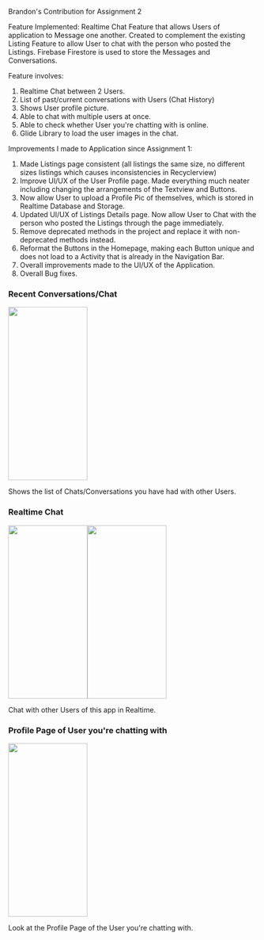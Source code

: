 Brandon's Contribution for Assignment 2

Feature Implemented: Realtime Chat Feature that allows Users of application to Message one another. 
Created to complement the existing Listing Feature to allow User to chat with the person who posted the Listings. 
Firebase Firestore is used to store the Messages and Conversations.

Feature involves:

1. Realtime Chat between 2 Users.
2. List of past/current conversations with Users (Chat History)
3. Shows User profile picture.
4. Able to chat with multiple users at once.
5. Able to check whether User you're chatting with is online.
6. Glide Library to load the user images in the chat.

Improvements I made to Application since Assignment 1:

1. Made Listings page consistent (all listings the same size, no different sizes listings which causes inconsistencies in Recyclerview)
2. Improve UI/UX of the User Profile page. Made everything much neater including changing the arrangements of the Textview and Buttons.
3. Now allow User to upload a Profile Pic of themselves, which is stored in Realtime Database and Storage.
4. Updated UI/UX of Listings Details page. Now allow User to Chat with the person who posted the Listings through the page immediately.
5. Remove deprecated methods in the project and replace it with non-deprecated methods instead.
6. Reformat the Buttons in the Homepage, making each Button unique and does not load to a Activity that is already in the Navigation Bar. 
7. Overall improvements made to the UI/UX of the Application.
8. Overall Bug fixes.

### Recent Conversations/Chat
<img src="https://user-images.githubusercontent.com/104063681/182048348-689a3bb5-bcf8-4b40-87dc-6e93b1039b07.png" width="160" height="350">

Shows the list of Chats/Conversations you have had with other Users.

### Realtime Chat
<img src="https://user-images.githubusercontent.com/104063681/182048225-26eb49a3-6d66-4df8-b74d-fbdb884b4158.png" width="160" height="350"><img src="https://user-images.githubusercontent.com/104063681/182048232-c9c28799-8cfb-4259-ac69-63b28536b0f0.png" width="160" height="350">

Chat with other Users of this app in Realtime.

### Profile Page of User you're chatting with
<img src="https://user-images.githubusercontent.com/104063681/182048414-749a568a-0b1e-4fec-9391-f77a46784fa9.png" width="160" height="350">

Look at the Profile Page of the User you're chatting with.
